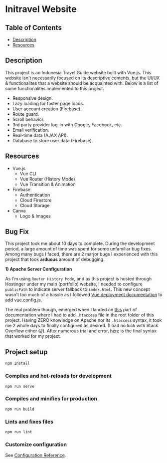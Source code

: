 # **Initravel Website**

## Table of Contents
- [ Description ](#desc)
- [ Resources ](#resources)

<a name="desc"></a>
## Description
This project is an Indonesia Travel Guide website built with Vue.js. This website isn't necessarily focused on its descriptive contents, but the UI/UX & functionalites that a website should be acquainted with. Below is a list of some functionalites implemented to this project.
- Responsive design.
- Lazy loading for faster page loads.
- User account creation (Firebase).
- Route guard.
- Scroll behavior.
- 3rd party provider log-in with Google, Facebook, etc.
- Email verification.
- Real-time data (AJAX API).
- Database to store user data (Firebase).

<a name="resources"></a>
## Resources
- Vue.js
  - Vue CLI
  - Vue Router (History Mode)
  - Vue Transition & Animation
- Firebase
  - Authentication
  - Cloud Firestore
  - Cloud Storage
- Canva
   - Logo & Images

<a name="bug_fix"></a>
## Bug Fix
This project took me about 10 days to complete. During the development period, a large amount of time was spent for some unfamiliar bug fixes. Among many bugs I faced, there are 2 marjor bugs I experienced with this project that took **arduous** amount of debugging.

**1) Apache Server Configuration**

As I'm using `Router History Mode`, and as this project is hosted through Hostinger under my main (portfolio) website, I needed to configure `publicPath` to indicate server fallback to `index.html`. This new concept wasn't too much of a hassle as I followed [Vue deployment documentation](https://cli.vuejs.org/guide/deployment.html#deployment) to add vue.config.js.

The real problem though, emerged when I landed on [this](https://router.vuejs.org/guide/essentials/history-mode.html#html5-history-mode) part of documentation where I had to add `.htaccess` file in the root folder of this project. Having ZERO knowledge on Apache nor its `.htaccess` syntax, it took me 2 whole days to finally configured as desired. (I had no luck with Stack Overflow either 😥). After numerous trial and error, [here](https://codepen.io/kevinmnm/pen/ZEWJdWO) is the final syntax that worked for my project.

## Project setup
```
npm install
```

### Compiles and hot-reloads for development
```
npm run serve
```

### Compiles and minifies for production
```
npm run build
```

### Lints and fixes files
```
npm run lint
```

### Customize configuration
See [Configuration Reference](https://cli.vuejs.org/config/).
